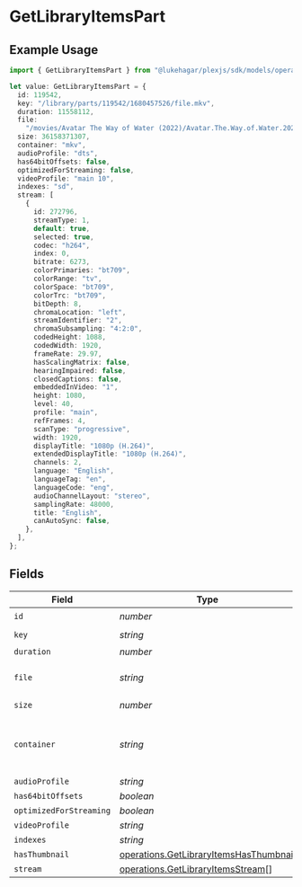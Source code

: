 # GetLibraryItemsPart

## Example Usage

```typescript
import { GetLibraryItemsPart } from "@lukehagar/plexjs/sdk/models/operations";

let value: GetLibraryItemsPart = {
  id: 119542,
  key: "/library/parts/119542/1680457526/file.mkv",
  duration: 11558112,
  file:
    "/movies/Avatar The Way of Water (2022)/Avatar.The.Way.of.Water.2022.2160p.WEB-DL.DDP5.1.Atmos.DV.HDR10.HEVC-CMRG.mkv",
  size: 36158371307,
  container: "mkv",
  audioProfile: "dts",
  has64bitOffsets: false,
  optimizedForStreaming: false,
  videoProfile: "main 10",
  indexes: "sd",
  stream: [
    {
      id: 272796,
      streamType: 1,
      default: true,
      selected: true,
      codec: "h264",
      index: 0,
      bitrate: 6273,
      colorPrimaries: "bt709",
      colorRange: "tv",
      colorSpace: "bt709",
      colorTrc: "bt709",
      bitDepth: 8,
      chromaLocation: "left",
      streamIdentifier: "2",
      chromaSubsampling: "4:2:0",
      codedHeight: 1088,
      codedWidth: 1920,
      frameRate: 29.97,
      hasScalingMatrix: false,
      hearingImpaired: false,
      closedCaptions: false,
      embeddedInVideo: "1",
      height: 1080,
      level: 40,
      profile: "main",
      refFrames: 4,
      scanType: "progressive",
      width: 1920,
      displayTitle: "1080p (H.264)",
      extendedDisplayTitle: "1080p (H.264)",
      channels: 2,
      language: "English",
      languageTag: "en",
      languageCode: "eng",
      audioChannelLayout: "stereo",
      samplingRate: 48000,
      title: "English",
      canAutoSync: false,
    },
  ],
};
```

## Fields

| Field                                                                                                                | Type                                                                                                                 | Required                                                                                                             | Description                                                                                                          | Example                                                                                                              |
| -------------------------------------------------------------------------------------------------------------------- | -------------------------------------------------------------------------------------------------------------------- | -------------------------------------------------------------------------------------------------------------------- | -------------------------------------------------------------------------------------------------------------------- | -------------------------------------------------------------------------------------------------------------------- |
| `id`                                                                                                                 | *number*                                                                                                             | :heavy_check_mark:                                                                                                   | N/A                                                                                                                  | 119542                                                                                                               |
| `key`                                                                                                                | *string*                                                                                                             | :heavy_check_mark:                                                                                                   | N/A                                                                                                                  | /library/parts/119542/1680457526/file.mkv                                                                            |
| `duration`                                                                                                           | *number*                                                                                                             | :heavy_minus_sign:                                                                                                   | N/A                                                                                                                  | 11558112                                                                                                             |
| `file`                                                                                                               | *string*                                                                                                             | :heavy_check_mark:                                                                                                   | N/A                                                                                                                  | /movies/Avatar The Way of Water (2022)/Avatar.The.Way.of.Water.2022.2160p.WEB-DL.DDP5.1.Atmos.DV.HDR10.HEVC-CMRG.mkv |
| `size`                                                                                                               | *number*                                                                                                             | :heavy_check_mark:                                                                                                   | N/A                                                                                                                  | 36158371307                                                                                                          |
| `container`                                                                                                          | *string*                                                                                                             | :heavy_check_mark:                                                                                                   | The container format of the media file.<br/>                                                                         | mkv                                                                                                                  |
| `audioProfile`                                                                                                       | *string*                                                                                                             | :heavy_minus_sign:                                                                                                   | N/A                                                                                                                  | dts                                                                                                                  |
| `has64bitOffsets`                                                                                                    | *boolean*                                                                                                            | :heavy_minus_sign:                                                                                                   | N/A                                                                                                                  | false                                                                                                                |
| `optimizedForStreaming`                                                                                              | *boolean*                                                                                                            | :heavy_minus_sign:                                                                                                   | N/A                                                                                                                  | false                                                                                                                |
| `videoProfile`                                                                                                       | *string*                                                                                                             | :heavy_minus_sign:                                                                                                   | N/A                                                                                                                  | main 10                                                                                                              |
| `indexes`                                                                                                            | *string*                                                                                                             | :heavy_minus_sign:                                                                                                   | N/A                                                                                                                  | sd                                                                                                                   |
| `hasThumbnail`                                                                                                       | [operations.GetLibraryItemsHasThumbnail](../../../sdk/models/operations/getlibraryitemshasthumbnail.md)              | :heavy_minus_sign:                                                                                                   | N/A                                                                                                                  | 1                                                                                                                    |
| `stream`                                                                                                             | [operations.GetLibraryItemsStream](../../../sdk/models/operations/getlibraryitemsstream.md)[]                        | :heavy_minus_sign:                                                                                                   | N/A                                                                                                                  |                                                                                                                      |
